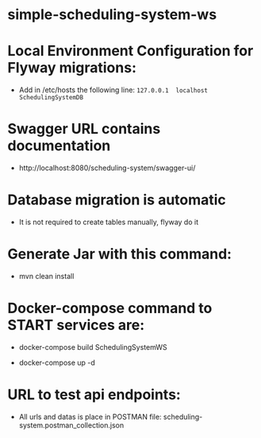 # simple-scheduling-system-ws

# Local Environment Configuration for Flyway migrations:

- Add in /etc/hosts the following line: `127.0.0.1	localhost SchedulingSystemDB` 

# Swagger URL contains documentation

- http://localhost:8080/scheduling-system/swagger-ui/

# Database migration is automatic

- It is not required to create tables manually, flyway do it

# Generate Jar with this command:

- mvn clean install

# Docker-compose command to START services are:

- docker-compose build SchedulingSystemWS

- docker-compose up -d

# URL to test api endpoints:

- All urls and datas is place in POSTMAN file: scheduling-system.postman_collection.json


